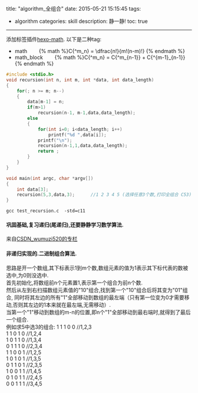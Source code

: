 title: "algorithm_全组合"
date: 2015-05-21 15:15:45
tags:
- algorithm
categories: skill
description: 静一静!
toc: true
---
添加标签插件[hexo-math](https://github.com/akfish/hexo-math).
以下是二种tag:
* math
&emsp;&emsp;{% math %}C{^m_n} = \dfrac{n!}{m!(n-m)!} {% endmath %}
* math_block
&emsp;&emsp;{% math %}C{^m_n} = C{^m_{n-1}} + C{^{m-1}_{n-1}}{% endmath %}

``` c
#include <stdio.h>
void recursion(int n, int m, int *data, int data_length)
{
	for(; n >= m; n--)
	{
		data[m-1] = n;
		if(m>1)
			recursion(n-1, m-1,data,data_length);
		else
		{
			for(int i=0; i<data_length; i++)
				printf("%d ",data[i]);
			printf("\n");
			recursion(n-1,1,data,data_length);
			return ;
		}
	}
}

void main(int argc, char *argv[])
{
	int data[3];
	recursion(5,3,data,3);		//1 2 3 4 5 (选择任意3个数,打印全组合 C53)
}
```
<!-- more -->
```
gcc test_recursion.c  -std=c11
```
#### 巩固基础,复习递归(尾递归),还要静静学习数学算法. ####
来自[CSDN_wumuzi520的专栏](http://blog.csdn.net/wumuzi520/article/details/8087501)
#### 非递归实现的.二进制组合算法. ####
思路是开一个数组,其下标表示1到m个数,数组元素的值为1表示其下标代表的数被选中,为0则没选中.    
首先初始化,将数组前n个元素置1,表示第一个组合为前n个数.    
然后从左到右扫描数组元素值的"10"组合,找到第一个"10"组合后将其变为"01"组合,
同时将其左边的所有"1"全部移动到数组的最左端（只有第一位变为0才需要移动,否则其左边的1本来就在最左端,无需移动）.    
当第一个"1"移动到数组的m-n的位置,即n个"1"全部移动到最右端时,就得到了最后一个组合.    
例如求5中选3的组合:
1   1   1   0   0   //1,2,3    
1   1   0   1   0   //1,2,4    
1   0   1   1   0   //1,3,4    
0   1   1   1   0   //2,3,4    
1   1   0   0   1   //1,2,5    
1   0   1   0   1   //1,3,5    
0   1   1   0   1   //2,3,5    
1   0   0   1   1   //1,4,5    
0   1   0   1   1   //2,4,5    
0   0   1   1   1   //3,4,5